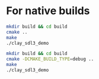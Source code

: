 # For native builds

```bash
mkdir build && cd build
cmake ..
make
./clay_sdl3_demo
```

```bash
mkdir build && cd build
cmake -DCMAKE_BUILD_TYPE=debug ..
make
./clay_sdl3_demo
```
